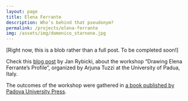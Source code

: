 ```yaml
---
layout: page
title: Elena Ferrante
description: Who’s behind that pseudonym?
permalink: /projects/elena-ferrante
img: /assets/img/domenico_starnone.jpg
---
```



[Right now, this is a blob rather than a full post. To be completed soon!]

Check this [blog post](https://dls.hypotheses.org/73) by Jan Rybicki, about the workshop “Drawing Elena Ferrante’s Profile”, organized by Arjuna Tuzzi at the University of Padua, Italy.

The outcomes of the workshop were gathered in [a book published by Padova University Press](http://www.padovauniversitypress.it/publications/9788869381300).



